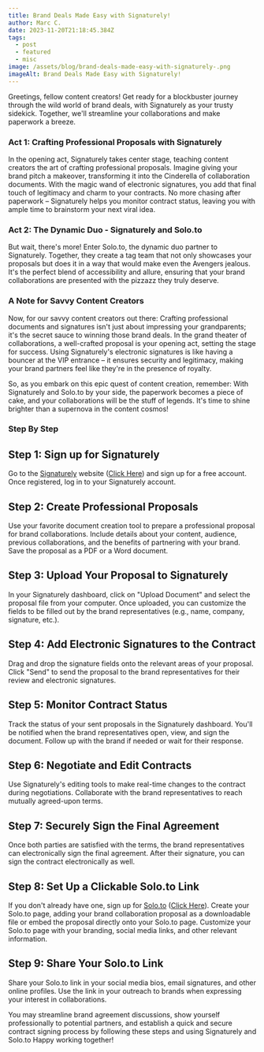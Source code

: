 ```yaml
---
title: Brand Deals Made Easy with Signaturely!
author: Marc C.
date: 2023-11-20T21:18:45.384Z
tags:
  - post
  - featured
  - misc
image: /assets/blog/brand-deals-made-easy-with-signaturely-.png
imageAlt: Brand Deals Made Easy with Signaturely!
---
```

Greetings, fellow content creators! Get ready for a blockbuster journey through the wild world of brand deals, with Signaturely as your trusty sidekick. Together, we'll streamline your collaborations and make paperwork a breeze.

### Act 1: Crafting Professional Proposals with Signaturely

In the opening act, Signaturely takes center stage, teaching content creators the art of crafting professional proposals. Imagine giving your brand pitch a makeover, transforming it into the Cinderella of collaboration documents. With the magic wand of electronic signatures, you add that final touch of legitimacy and charm to your contracts. No more chasing after paperwork – Signaturely helps you monitor contract status, leaving you with ample time to brainstorm your next viral idea.

### Act 2: The Dynamic Duo - Signaturely and Solo.to

But wait, there's more! Enter Solo.to, the dynamic duo partner to Signaturely. Together, they create a tag team that not only showcases your proposals but does it in a way that would make even the Avengers jealous. It's the perfect blend of accessibility and allure, ensuring that your brand collaborations are presented with the pizzazz they truly deserve.

### A Note for Savvy Content Creators

Now, for our savvy content creators out there: Crafting professional documents and signatures isn't just about impressing your grandparents; it's the secret sauce to winning those brand deals. In the grand theater of collaborations, a well-crafted proposal is your opening act, setting the stage for success. Using Signaturely's electronic signatures is like having a bouncer at the VIP entrance – it ensures security and legitimacy, making your brand partners feel like they're in the presence of royalty.

So, as you embark on this epic quest of content creation, remember: With Signaturely and Solo.to by your side, the paperwork becomes a piece of cake, and your collaborations will be the stuff of legends. It's time to shine brighter than a supernova in the content cosmos! 

### Step By Step

## **Step 1: Sign up for Signaturely**

Go to the [Signaturely](https://signaturely.com?fpr=casptattoo2) website ([Click Here](https://signaturely.com?fpr=casptattoo2)) and sign up for a free account.
Once registered, log in to your Signaturely account.

## **Step 2: Create Professional Proposals**

Use your favorite document creation tool to prepare a professional proposal for brand collaborations. Include details about your content, audience, previous collaborations, and the benefits of partnering with your brand.
Save the proposal as a PDF or a Word document.

## **Step 3: Upload Your Proposal to Signaturely**

In your Signaturely dashboard, click on "Upload Document" and select the proposal file from your computer.
Once uploaded, you can customize the fields to be filled out by the brand representatives (e.g., name, company, signature, etc.).

## **Step 4: Add Electronic Signatures to the Contract**

Drag and drop the signature fields onto the relevant areas of your proposal.
Click "Send" to send the proposal to the brand representatives for their review and electronic signatures.

## **Step 5: Monitor Contract Status**

Track the status of your sent proposals in the Signaturely dashboard. You'll be notified when the brand representatives open, view, and sign the document.
Follow up with the brand if needed or wait for their response.

## **Step 6: Negotiate and Edit Contracts**

Use Signaturely's editing tools to make real-time changes to the contract during negotiations.
Collaborate with the brand representatives to reach mutually agreed-upon terms.

## **Step 7: Securely Sign the Final Agreement**

Once both parties are satisfied with the terms, the brand representatives can electronically sign the final agreement.
After their signature, you can sign the contract electronically as well.

## **Step 8: Set Up a Clickable Solo.to Link**

If you don't already have one, sign up for [Solo.to](https://solo.to/inv/NTM4ODY2) ([Click Here](https://solo.to/inv/NTM4ODY2)).
Create your Solo.to page, adding your brand collaboration proposal as a downloadable file or embed the proposal directly onto your Solo.to page.
Customize your Solo.to page with your branding, social media links, and other relevant information.

## **Step 9: Share Your Solo.to Link**

Share your Solo.to link in your social media bios, email signatures, and other online profiles.
Use the link in your outreach to brands when expressing your interest in collaborations.

You may streamline brand agreement discussions, show yourself professionally to potential partners, and establish a quick and secure contract signing process by following these steps and using Signaturely and Solo.to  Happy working together!
